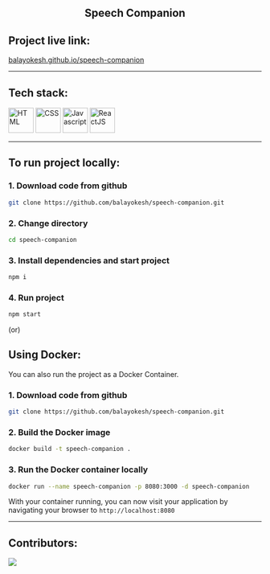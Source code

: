 <h2 align='center'>Speech Companion</h2>

## Project live link: 
[balayokesh.github.io/speech-companion]('https://balayokesh.github.io/speech-companion/')

----

## Tech stack:

<img src="https://cdn.jsdelivr.net/gh/devicons/devicon/icons/html5/html5-original.svg" width=50 title='HTML' />
<img src="https://cdn.jsdelivr.net/gh/devicons/devicon/icons/css3/css3-original.svg" width=50 title='CSS' /> 
<img src="https://cdn.jsdelivr.net/gh/devicons/devicon/icons/javascript/javascript-original.svg" width=50 title='Javascript' />
<img src="https://cdn.jsdelivr.net/gh/devicons/devicon/icons/react/react-original.svg" width=50 title='ReactJS' />
          
                   
----

## To run project locally:
### 1. Download code from github
```bash
git clone https://github.com/balayokesh/speech-companion.git
```
### 2. Change directory
```bash
cd speech-companion
```
### 3. Install dependencies and start project
```bash
npm i 
```
### 4. Run project
```bash
npm start
```
(or)
## Using Docker:
You can also run the project as a Docker Container.
### 1. Download code from github
```bash
git clone https://github.com/balayokesh/speech-companion.git
```
### 2. Build the Docker image
```bash 
docker build -t speech-companion .
```
### 3. Run the Docker container locally
```bash
docker run --name speech-companion -p 8080:3000 -d speech-companion
```
With your container running, you can now visit your application by navigating your browser to `http://localhost:8080`

----

## Contributors: 
<a href="https://github.com/balayokesh/speech-companion/graphs/contributors">
  <img src="https://contrib.rocks/image?repo=balayokesh/speech-companion" />
</a>
